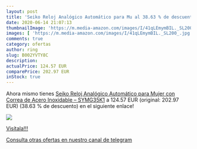 ```yaml
---
layout: post
title: 'Seiko Reloj Analógico Automático para Mu al 38.63 % de descuento'
date: 2020-06-14 21:07:13
thumbnailImage: 'https://m.media-amazon.com/images/I/41qLEmymBIL._SL200_.jpg'
images: [ 'https://m.media-amazon.com/images/I/41qLEmymBIL._SL200_.jpg' ]
comments: true
category: ofertas
author: ring
slug: B002YVTY8C
description:
actualPrice: 124.57 EUR
comparePrice: 202.97 EUR
inStock: true
---
```


Ahora mismo tienes [Seiko Reloj Analógico Automático para Mujer con Correa de Acero Inoxidable – SYMG35K1](https://www.amazon.com/dp/B002YVTY8C/?tag=redken08-20) a 124.57 EUR (original: 202.97 EUR) (38.63 %  de descuento) en el siguiente enlace!

[![](https://m.media-amazon.com/images/I/41qLEmymBIL._SL200_.jpg)](https://www.amazon.com/dp/B002YVTY8C/?tag=redken08-20)

[Visítala!!!](https://www.amazon.com/dp/B002YVTY8C/?tag=redken08-20)

[Consulta otras ofertas en nuestro canal de telegram](https://t.me/s/ofertas25)
